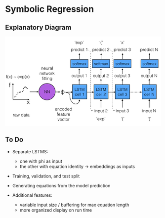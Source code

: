 
# Symbolic Regression

## Explanatory Diagram
![Training](./images/diagram.png?raw=true "Diagram")

## To Do

- Separate LSTMS:
  - one with phi as input 
  - the other with equation identity -> embeddings as inputs

- Training, validation, and test split

- Generating equations from the model prediction

- Additional features:
  - variable input size / buffering for max equation length
  - more organized display on run time
